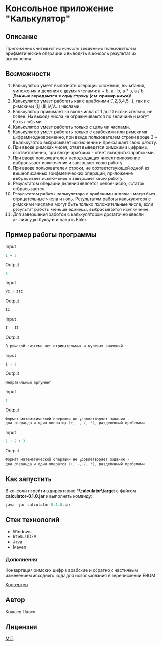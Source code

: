 # Консольное приложение "Калькулятор"

## Описание
Приложение считывает из консоли введенные пользователем арифметические операции и выводить в консоль результат их выполнения.

## Возможности
1. Калькулятор умеет выполнять операции сложения, вычитания, умножения и деления с двумя числами: a + b, a - b, a * b, a / b. **Данные передаются в одну строку (см. пример ниже)!**
1. Калькулятор умеет работать как с арабскими (1,2,3,4,5…), так и с римскими (I,II,III,IV,V…) числами.
1. Калькулятор принимает на вход числа от 1 до 10 включительно, не более. На выходе числа не ограничиваются по величине и могут быть любыми.
1. Калькулятор умеет работать только с целыми числами.
1. Калькулятор умеет работать только с арабскими или римскими цифрами одновременно, при вводе пользователем строки вроде 3 + II калькулятор  выбрасывает исключение и прекращает свою работу.
1. При вводе римских чисел, ответ выведется римскими цифрами, соответственно, при вводе арабских - ответ выводится арабскими.
1. При вводе пользователем неподходящих чисел приложение выбрасывает исключение и завершает свою работу.
1. При вводе пользователем строки, не соответствующей одной из вышеописанных арифметических операций, приложение выбрасывает исключение и завершает свою работу.
1. Результатом операции деления является целое число, остаток отбрасывается.
1. Результатом работы калькулятора с арабскими числами могут быть отрицательные числа и ноль. Результатом работы калькулятора с римскими числами могут быть только положительные числа, если результат работы меньше единицы, выбрасывается исключение.
1. Для завершения работсы с калькулятором достаточно ввесли английсуцю букву **e** и нажать Enter.

## Пример работы программы

Input
```java
1 + 2
```
Output
```java
3
```

Input
```java
VI / III
```
Output
```java
II
```

Input
```java
I - II
```
Output
```java
В римской системе нет отрицательных и нулевых значений
```

Input
```java
I + 1
```
Output
```java
Неправильный аргумент
```

Input
```java
1
```
Output
```java
Формат математической операции не удовлетворяет заданию -
два операнда и один оператор (+, -, /, *), разделенный пробелами
```

Input
```java
1 + 2 + 3
```
Output
```java
Формат математической операции не удовлетворяет заданию -
два операнда и один оператор (+, -, /, *), разделенный пробелами
```

## Как запустить
В консоли перейти в директорию ***\calculator\target** с файлом **calculator-0.1.0.jar** и выполнить команду:

```java
java -jar calculator-0.1.0.jar
```

## Стек технологий
* Windows
* IntelliJ IDEA
* Java
* Maven

### Дополнения
Конвертация римских цифр в арабские и обратно с частичным изменением исходного кода для использования в перечислении ENUM

[Конвертер](https://coding.tools/ru/numbers-to-roman-numerals)

## Автор
Кожаев Павел

## Лицензия
[MIT](https://choosealicense.com/licenses/mit/)